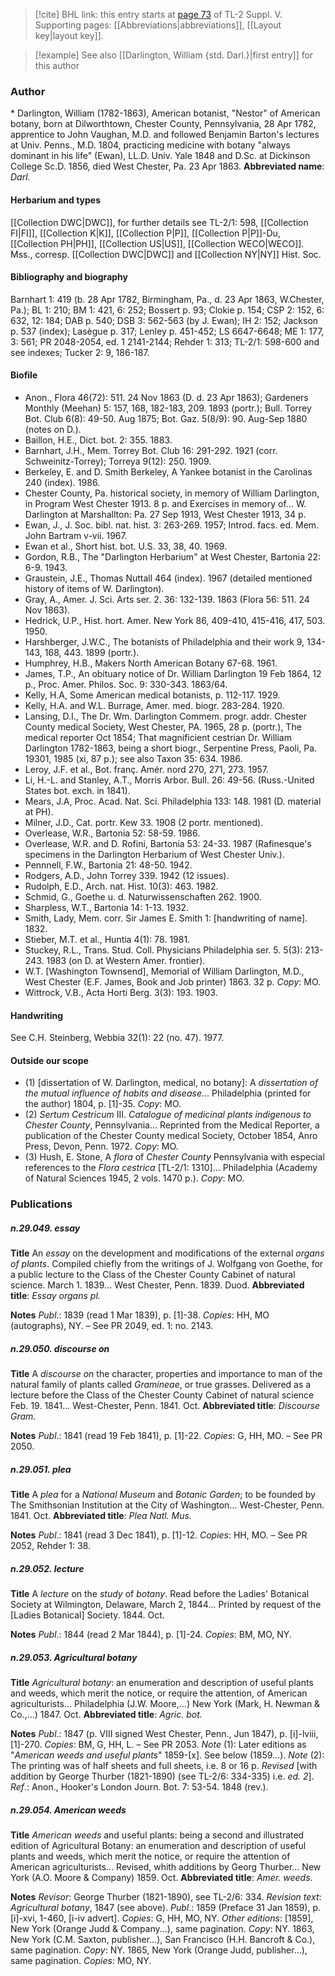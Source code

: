 > [!cite] BHL link: this entry starts at [page 73](https://www.biodiversitylibrary.org/page/33259119) of TL-2 Suppl. V.
> Supporting pages: [[Abbreviations|abbreviations]], [[Layout key|layout key]].

> [!example] See also [[Darlington, William {std. Darl.}|first entry]] for this author

### Author

\* Darlington, William (1782-1863), American botanist, "Nestor" of American botany, born at Dilworthtown, Chester County, Pennsylvania, 28 Apr 1782, apprentice to John Vaughan, M.D. and followed Benjamin Barton's lectures at Univ. Penns., M.D. 1804, practicing medicine with botany "always dominant in his life" (Ewan), LL.D. Univ. Yale 1848 and D.Sc. at Dickinson College Sc.D. 1856, died West Chester, Pa. 23 Apr 1863. 
**Abbreviated name**: *Darl.*

#### Herbarium and types

[[Collection DWC|DWC]], for further details see TL-2/1: 598, [[Collection FI|FI]], [[Collection K|K]], [[Collection P|P]], [[Collection P|P]]-Du, [[Collection PH|PH]], [[Collection US|US]], [[Collection WECO|WECO]]. Mss., corresp. [[Collection DWC|DWC]] and [[Collection NY|NY]] Hist. Soc.

#### Bibliography and biography

Barnhart 1: 419 (b. 28 Apr 1782, Birmingham, Pa., d. 23 Apr 1863, W.Chester, Pa.); BL 1: 210; BM 1: 421, 6: 252; Bossert p. 93; Clokie p. 154; CSP 2: 152, 6: 632, 12: 184; DAB p. 540; DSB 3: 562-563 (by J. Ewan); IH 2: 152; Jackson p. 537 (index); Lasègue p. 317; Lenley p. 451-452; LS 6647-6648; ME 1: 177, 3: 561; PR 2048-2054, ed. 1 2141-2144; Rehder 1: 313; TL-2/1: 598-600 and see indexes; Tucker 2: 9, 186-187.

#### Biofile

- Anon., Flora 46(72): 511. 24 Nov 1863 (D. d. 23 Apr 1863); Gardeners Monthly (Meehan) 5: 157, 168, 182-183, 209. 1893 (portr.); Bull. Torrey Bot. Club 6(8): 49-50. Aug 1875; Bot. Gaz. 5(8/9): 90. Aug-Sep 1880 (notes on D.).
- Baillon, H.E., Dict. bot. 2: 355. 1883.
- Barnhart, J.H., Mem. Torrey Bot. Club 16: 291-292. 1921 (corr. Schweinitz-Torrey); Torreya 9(12): 250. 1909.
- Berkeley, E. and D. Smith Berkeley, A Yankee botanist in the Carolinas 240 (index). 1986.
- Chester County, Pa. historical society, in memory of William Darlington, in Program West Chester 1913. 8 p. and Exercises in memory of... W. Darlington at Marshallton: Pa. 27 Sep 1913, West Chester 1913, 34 p.
- Ewan, J., J. Soc. bibl. nat. hist. 3: 263-269. 1957; Introd. facs. ed. Mem. John Bartram v-vii. 1967.
- Ewan et al., Short hist. bot. U.S. 33, 38, 40. 1969.
- Gordon, R.B., The "Darlington Herbarium" at West Chester, Bartonia 22: 6-9. 1943.
- Graustein, J.E., Thomas Nuttall 464 (index). 1967 (detailed mentioned history of items of W. Darlington).
- Gray, A., Amer. J. Sci. Arts ser. 2. 36: 132-139. 1863 (Flora 56: 511. 24 Nov 1863).
- Hedrick, U.P., Hist. hort. Amer. New York 86, 409-410, 415-416, 417, 503. 1950.
- Harshberger, J.W.C., The botanists of Philadelphia and their work 9, 134-143, 168, 443. 1899 (portr.).
- Humphrey, H.B., Makers North American Botany 67-68. 1961.
- James, T.P., An obituary notice of Dr. William Darlington 19 Feb 1864, 12 p., Proc. Amer. Philos. Soc. 9: 330-343. 1863/64.
- Kelly, H.A, Some American medical botanists, p. 112-117. 1929.
- Kelly, H.A. and W.L. Burrage, Amer. med. biogr. 283-284. 1920.
- Lansing, D.I., The Dr. Wm. Darlington Commem. progr. addr. Chester County medical Society, West Chester, PA. 1965, 28 p. (portr.), The medical reporter Oct 1854; That magnificient cestrian Dr. William Darlington 1782-1863, being a short biogr., Serpentine Press, Paoli, Pa. 19301, 1985 (xi, 87 p.); see also Taxon 35: 634. 1986.
- Leroy, J.F. et al., Bot. franç. Amér. nord 270, 271, 273. 1957.
- Li, H.-L. and Stanley, A.T., Morris Arbor. Bull. 26: 49-56. (Russ.-United States bot. exch. in 1841).
- Mears, J.A, Proc. Acad. Nat. Sci. Philadelphia 133: 148. 1981 (D. material at PH).
- Milner, J.D., Cat. portr. Kew 33. 1908 (2 portr. mentioned).
- Overlease, W.R., Bartonia 52: 58-59. 1986.
- Overlease, W.R. and D. Rofini, Bartonia 53: 24-33. 1987 (Rafinesque's specimens in the Darlington Herbarium of West Chester Univ.).
- Pennnell, F.W., Bartonia 21: 48-50. 1942.
- Rodgers, A.D., John Torrey 339. 1942 (12 issues).
- Rudolph, E.D., Arch. nat. Hist. 10(3): 463. 1982.
- Schmid, G., Goethe u. d. Naturwissenschaften 262. 1900.
- Sharpless, W.T., Bartonia 14: 1-13. 1932.
- Smith, Lady, Mem. corr. Sir James E. Smith 1: \[handwriting of name\]. 1832.
- Stieber, M.T. et al., Huntia 4(1): 78. 1981.
- Stuckey, R.L., Trans. Stud. Coll. Physicians Philadelphia ser. 5. 5(3): 213-243. 1983 (on D. at Western Amer. frontier).
- W.T. \[Washington Townsend\], Memorial of William Darlington, M.D., West Chester (E.F. James, Book and Job printer) 1863. 32 p. *Copy*: MO.
- Wittrock, V.B., Acta Horti Berg. 3(3): 193. 1903.

#### Handwriting

See C.H. Steinberg, Webbia 32(1): 22 (no. 47). 1977.

#### Outside our scope

- (1) \[dissertation of W. Darlington, medical, no botany\]: A *dissertation of the mutual influence of habits and disease*... Philadelphia (printed for the author) 1804, p. \[1\]-35. *Copy*: MO.
- (2) *Sertum Cestricum* III. *Catalogue of medicinal plants indigenous to Chester County*, Pennsylvania... Reprinted from the Medical Reporter, a publication of the Chester County medical Society, October 1854, Anro Press, Devon, Penn. 1972. *Copy*: MO.
- (3) Hush, E. Stone, A *flora* of *Chester County* Pennsylvania with especial references to the *Flora cestrica* \[TL-2/1: 1310\]... Philadelphia (Academy of Natural Sciences 1945, 2 vols. 1470 p.). *Copy*: MO.

### Publications

##### n.29.049. essay

**Title**
An *essay* on the development and modifications of the external *organs of plants*. Compiled chiefly from the writings of J. Wolfgang von Goethe, for a public lecture to the Class of the Chester County Cabinet of natural science. March 1. 1839... West Chester, Penn. 1839. Duod.
**Abbreviated title**: *Essay organs pl.*

**Notes**
*Publ*.: 1839 (read 1 Mar 1839), p. \[1\]-38. *Copies*: HH, MO (autographs), NY. – See PR 2049, ed. 1: no. 2143.

##### n.29.050. discourse on

**Title**
A *discourse on* the character, properties and importance to man of the natural family of plants called *Gramineae*, or true grasses. Delivered as a lecture before the Class of the Chester County Cabinet of natural science Feb. 19. 1841... West-Chester, Penn. 1841. Oct.
**Abbreviated title**: *Discourse Gram.*

**Notes**
*Publ*.: 1841 (read 19 Feb 1841), p. \[1\]-22. *Copies*: G, HH, MO. – See PR 2050.

##### n.29.051. plea

**Title**
A *plea* for a *National Museum* and *Botanic Garden*; to be founded by The Smithsonian Institution at the City of Washington... West-Chester, Penn. 1841. Oct.
**Abbreviated title**: *Plea Natl. Mus.*

**Notes**
*Publ*.: 1841 (read 3 Dec 1841), p. \[1\]-12. *Copies*: HH, MO. – See PR 2052, Rehder 1: 38.

##### n.29.052. lecture

**Title**
A *lecture* on the *study* of *botany*. Read before the Ladies' Botanical Society at Wilmington, Delaware, March 2, 1844... Printed by request of the \[Ladies Botanical\] Society. 1844. Oct.

**Notes**
*Publ*.: 1844 (read 2 Mar 1844), p. \[1\]-24. *Copies*: BM, MO, NY.

##### n.29.053. Agricultural botany

**Title**
*Agricultural botany*: an enumeration and description of useful plants and weeds, which merit the notice, or require the attention, of American agriculturists... Philadelphia (J.W. Moore,...) New York (Mark, H. Newman & Co.,...) 1847. Oct.
**Abbreviated title**: *Agric. bot.*

**Notes**
*Publ*.: 1847 (p. VIII signed West Chester, Penn., Jun 1847), p. \[i\]-lviii, \[1\]-270. *Copies*: BM, G, HH, L. – See PR 2053.
*Note* (1): Later editions as "*American weeds and useful plants*" 1859-\[x\]. See below (1859...).
*Note* (2): The printing was of half sheets and full sheets, i.e. 8 or 16 p.
*Revised* \[with addition by George Thurber (1821-1890) (see TL-2/6: 334-335) i.e. *ed. 2*\].
*Ref*.: Anon., Hooker's London Journ. Bot. 7: 53-54. 1848 (rev.).

##### n.29.054. American weeds

**Title**
*American weeds* and useful plants: being a second and illustrated edition of Agricultural Botany: an enumeration and description of useful plants and weeds, which merit the notice, or require the attention of American agriculturists... Revised, whith additions by Georg Thurber... New York (A.O. Moore & Company) 1859. Oct.
**Abbreviated title**: *Amer. weeds*.

**Notes**
*Revisor*: George Thurber (1821-1890), see TL-2/6: 334.
*Revision text*: *Agricultural botany*, 1847 (see above).
*Publ*.: 1859 (Preface 31 Jan 1859), p. \[i\]-xvi, 1-460, \[i-iv advert\]. *Copies*: G, HH, MO, NY.
*Other editions*: \[1859\], New York (Orange Judd & Company...), same pagination. *Copy*: NY.
1863, New York (C.M. Saxton, publisher...), San Francisco (H.H. Bancroft & Co.), same pagination. *Copy*: NY.
1865, New York (Orange Judd, publisher...), same pagination. *Copies*: MO, NY.

